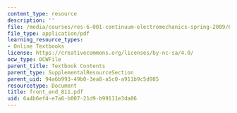 ```yaml
---
content_type: resource
description: ''
file: /media/courses/res-6-001-continuum-electromechanics-spring-2009/6a4b6ef4e7a6b00721d9b99111e3da06_front_end_811.pdf
file_type: application/pdf
learning_resource_types:
- Online Textbooks
license: https://creativecommons.org/licenses/by-nc-sa/4.0/
ocw_type: OCWFile
parent_title: Textbook Contents
parent_type: SupplementalResourceSection
parent_uid: 94a6b993-49b0-3ea8-a5c0-a911b9c5d985
resourcetype: Document
title: front_end_811.pdf
uid: 6a4b6ef4-e7a6-b007-21d9-b99111e3da06
---
```


